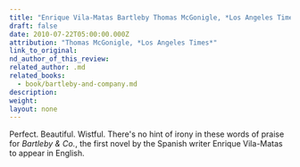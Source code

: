 ```yaml
---
title: "Enrique Vila-Matas Bartleby Thomas McGonigle, *Los Angeles Times*"
draft: false
date: 2010-07-22T05:00:00.000Z
attribution: "Thomas McGonigle, *Los Angeles Times*"
link_to_original:
nd_author_of_this_review:
related_author: .md
related_books:
  - book/bartleby-and-company.md
description:
weight:
layout: none
---
```

Perfect. Beautiful. Wistful. There's no hint of irony in these words of praise for *Bartleby & Co.*, the first novel by the Spanish writer Enrique Vila-Matas to appear in English.

